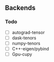 ## Backends


### Todo
- [ ] autograd-tensor
- [ ] dask-tenors
- [ ] numpy-tenors
- [ ] C++-eigen/pybind
- [ ] Gpu-cupy
